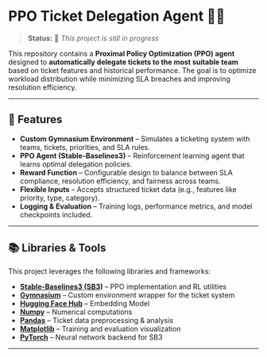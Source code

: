 # PPO Ticket Delegation Agent 🎫🤖

> **Status:** 🚧 *This project is still in progress*  

This repository contains a **Proximal Policy Optimization (PPO) agent** designed to **automatically delegate tickets to the most suitable team** based on ticket features and historical performance. The goal is to optimize workload distribution while minimizing SLA breaches and improving resolution efficiency.  

---

## 🚀 Features

- **Custom Gymnasium Environment** – Simulates a ticketing system with teams, tickets, priorities, and SLA rules.  
- **PPO Agent (Stable-Baselines3)** – Reinforcement learning agent that learns optimal delegation policies.  
- **Reward Function** – Configurable design to balance between SLA compliance, resolution efficiency, and fairness across teams.  
- **Flexible Inputs** – Accepts structured ticket data (e.g., features like priority, type, category).  
- **Logging & Evaluation** – Training logs, performance metrics, and model checkpoints included.  

---

## 📚 Libraries & Tools

This project leverages the following libraries and frameworks:

- [**Stable-Baselines3 (SB3)**](https://stable-baselines3.readthedocs.io/) – PPO implementation and RL utilities  
- [**Gymnasium**](https://github.com/Farama-Foundation/Gymnasium) – Custom environment wrapper for the ticket system  
- [**Hugging Face Hub**](https://huggingface.co/) – Embedding Model   
- [**Numpy**](https://numpy.org/) – Numerical computations  
- [**Pandas**](https://pandas.pydata.org/) – Ticket data preprocessing & analysis  
- [**Matplotlib**](https://matplotlib.org/) – Training and evaluation visualization  
- [**PyTorch**](https://pytorch.org/) – Neural network backend for SB3  

---
